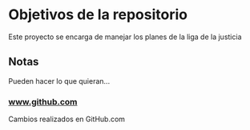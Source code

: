 # Objetivos de la repositorio

Este proyecto se encarga de manejar los planes de la liga de la justicia


## Notas
Pueden hacer lo que quieran...

### www.github.com
Cambios realizados en GitHub.com

